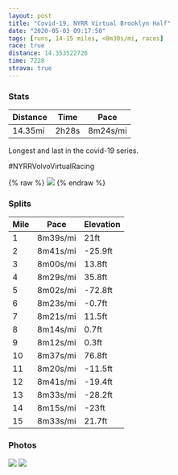 ```yaml
---
layout: post
title: "Covid-19, NYRR Virtual Brooklyn Half"
date: "2020-05-03 09:17:50"
tags: [runs, 14-15 miles, <8m30s/mi, races]
race: true
distance: 14.353522726
time: 7228
strava: true
---
```


### Stats

| Distance | Time | Pace |
|----------|------|------|
|14.35mi|2h28s|8m24s/mi|

Longest and last in the covid-19 series.

#NYRRVolvoVirtualRacing

{% raw %}
<img src='https://maps.googleapis.com/maps/api/staticmap?maptype=roadmap&path=enc:acwwFbksbM|AkDj@yBlAgCPgBt@yA?{Al@KhAyBpAsJl@kAh@Q~@yAJoAjBaDb@{AAmChAcB|AcGBaAhAqC~A{@p@}@LqE`@k@LqArD}MTSDo@l@yA@cASd@sAe@mBwCc@OSVQg@a@Jy@yAyAw@]o@cCm@}CqDmBw@_BoBRk@q@qAoEwAaBmAeAIeBkA}CGkAeBAa@}@SDSy@k@uA_@mC{DuACm@]B[q@FMw@iF_BeAsAiBiAsBQgDiCq@sAi@c@qCyA_AKHa@MKmC{@wA{ByCqA{BsBmAOmEeDi@w@gBq@m@_AaB_@_@m@uC{AgEkDm@@iBu@yA_B{C_BeC}B}As@cAmA}@QqHeEg@y@cEmDmDgAc@m@oAYk@u@yAa@iAeBaGyDWm@yBo@K[oDqCuFqCsBoBoGaBmAmAUgAmCeBeASoCoCkIkFoAqA{Ag@o@u@{CaB}A}AwBs@kCsAcD_CmBmB{HkFwG_EwAsAgEcB}DsCe@k@a@eAyDiAUm@}GgEcCu@QQDe@wEyCy@aAoAMcHlPkBw@eAzFc@~@eDy@_A~AqEvN}DgC{@G{DbKi@jC{E_DcEoDyEcDkBw@wC}BaAYmF_Eq@IgKaH_A`Am@xCgA~Bq@rD_@j@@^tAhA]pEzGbGjG|G~Ah@Tp@rF~BpBpBhCxAd@t@bLvDvI`GjDvDbAf@nC|Cz@pArDtA~ApAxCnAhDrCzAd@`@t@xBbBrEjBpCjCjFlDRE`BdBrJbG^l@lBd@jBjBl@MVn@zEfBF`@|D~Dv@HrBjAf@t@~B`AtBtBxAXRfAuB~Fj@BzBdBtHfEvClBh@|@fAhAxE~BtAzAhC`AfJtHtAd@pUrO~C`DdABrAxApChAVn@b@DtAbBbB|@dBjBdA\z@lAb@i@~BhAfBnB|AzBxAPrB~ATp@jBx@tBlD~Av@~@Op@s@dA[^tBhCpBlC~Al@CrAtAd@Er@|@dAV~@nAfDzAB^`@^~@CVfA|FdEf@v@rBr@h@Oz@pAnClAVb@xA^Hn@vBhA|BpBhApAvFxC`FdDz@v@@ZdErA|AfAt@~@In@x@K~@n@rAKO`A`ApAXKZX@Zr@d@~ACNn@`Bn@Dj@jBn@X^?tA{A|CeBbBSvAoBtEEfDRh@j@Mf@j@OhA{BpFcB{AD]pCgIRcASq@fAW@q@xAyDHeAfAyBJo@k@jAWnB&key=AIzaSyC1MId7bFpkLXNAaYhBSTb8jLyiSqzbDtM&size=800x800&markers=color:yellow|label:S|40.75585,-73.99618&markers=color:green|label:F|40.755929999999914,-73.99652999999994'>
{% endraw %}

### Splits

| Mile | Pace | Elevation |
|------|------|-----------|
|1|8m39s/mi|21ft|
|2|8m41s/mi|-25.9ft|
|3|8m00s/mi|13.8ft|
|4|8m29s/mi|35.8ft|
|5|8m02s/mi|-72.8ft|
|6|8m23s/mi|-0.7ft|
|7|8m21s/mi|11.5ft|
|8|8m14s/mi|0.7ft|
|9|8m12s/mi|0.3ft|
|10|8m37s/mi|76.8ft|
|11|8m20s/mi|-11.5ft|
|12|8m41s/mi|-19.4ft|
|13|8m33s/mi|-28.2ft|
|14|8m15s/mi|-23ft|
|15|8m33s/mi|21.7ft|

### Photos
<img src='https://dgtzuqphqg23d.cloudfront.net/5esRqT10rKVpKypcL-1AeyX-cxuZ2h-_4D9EqXijsWE-614x768.jpg'>

<img src='https://dgtzuqphqg23d.cloudfront.net/Oa10z5mkhay_Rk70SZoRAowvC4xC7E8yl7FR4E2jj-U-722x768.jpg'>

